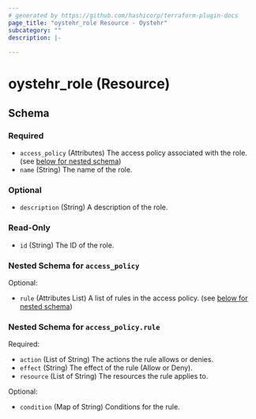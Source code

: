 ```yaml
---
# generated by https://github.com/hashicorp/terraform-plugin-docs
page_title: "oystehr_role Resource - Oystehr"
subcategory: ""
description: |-
  
---
```


# oystehr_role (Resource)





<!-- schema generated by tfplugindocs -->
## Schema

### Required

- `access_policy` (Attributes) The access policy associated with the role. (see [below for nested schema](#nestedatt--access_policy))
- `name` (String) The name of the role.

### Optional

- `description` (String) A description of the role.

### Read-Only

- `id` (String) The ID of the role.

<a id="nestedatt--access_policy"></a>
### Nested Schema for `access_policy`

Optional:

- `rule` (Attributes List) A list of rules in the access policy. (see [below for nested schema](#nestedatt--access_policy--rule))

<a id="nestedatt--access_policy--rule"></a>
### Nested Schema for `access_policy.rule`

Required:

- `action` (List of String) The actions the rule allows or denies.
- `effect` (String) The effect of the rule (Allow or Deny).
- `resource` (List of String) The resources the rule applies to.

Optional:

- `condition` (Map of String) Conditions for the rule.
